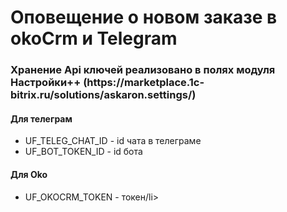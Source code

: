 <h1>Оповещение о новом заказе в okoCrm и Telegram</h1>

<h3>Хранение Api ключей реализовано в полях модуля Настройки++ (https://marketplace.1c-bitrix.ru/solutions/askaron.settings/)</h2>

<h4>Для телеграм</h4>
<ul>
  <li>UF_TELEG_CHAT_ID - id чата в телеграме</li>
  <li>UF_BOT_TOKEN_ID - id бота</li>
</ul>


<h4>Для Oko</h4>
<ul>
  <li>UF_OKOCRM_TOKEN - токен/li>
</ul>
